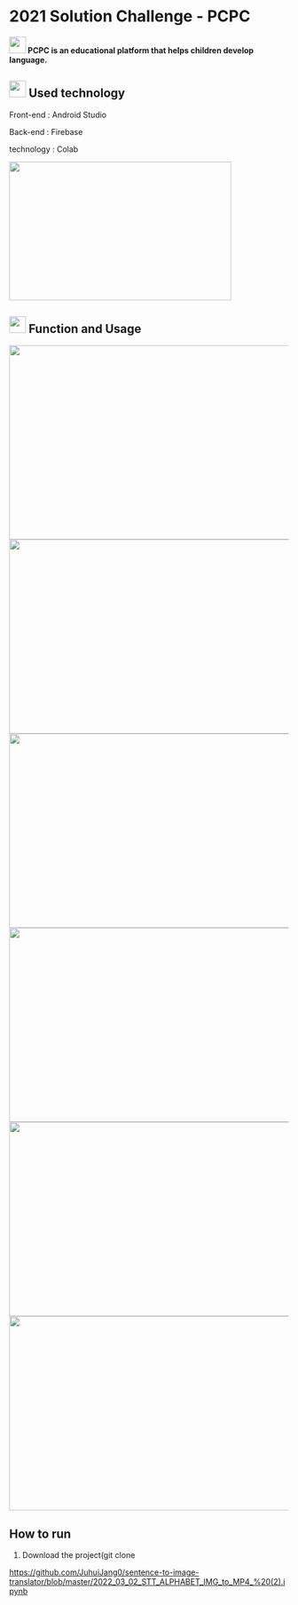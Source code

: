 # 2021 Solution Challenge - PCPC
#### <img width="30" heigth="30" src="https://user-images.githubusercontent.com/75411735/160313664-de1a6a0a-0d48-43c6-95ac-0842a99ddb4e.png"> PCPC is an educational platform that helps children develop language.

## <img width="30" heigth="30" src="https://user-images.githubusercontent.com/75411735/160313664-de1a6a0a-0d48-43c6-95ac-0842a99ddb4e.png"> Used technology
 Front-end : Android Studio
 
 Back-end : Firebase
 
 technology : Colab
 
 <img width="400" height="250" src = "https://user-images.githubusercontent.com/75411735/160625258-383669cd-946d-4062-a963-a0f1d0cafefa.png"> 

##  <img width="30" heigth="30" src="https://user-images.githubusercontent.com/75411735/160313664-de1a6a0a-0d48-43c6-95ac-0842a99ddb4e.png"> Function and Usage
<img width="700" height="350" src = "https://user-images.githubusercontent.com/75411735/160525871-6ed452ab-c1b4-44a6-b019-46b817adf0ee.png">
<img width="700" height="350" src = "https://user-images.githubusercontent.com/75411735/160528454-35e07c8d-43ad-40ed-8600-d4dc570eebbe.png">
<img width="700" height="350" src = "https://user-images.githubusercontent.com/75411735/160528459-2d95d632-9846-4325-a45f-eb6aeb9e750f.png">
<img width="700" height="350" src = "https://user-images.githubusercontent.com/75411735/160528461-6ed72347-f0cd-438d-9443-fa9989dbe029.png">
<img width="700" height="350" src = "https://user-images.githubusercontent.com/75411735/160623058-d21b12ca-be6a-41bd-88e3-e6a4ee8295ef.png">
<img width="700" height="350" src = "https://user-images.githubusercontent.com/75411735/160623067-86bcad38-96a8-4d61-b05e-77ebf647782a.png">

## How to run
1. Download the project(git clone 


https://github.com/JuhuiJang0/sentence-to-image-translator/blob/master/2022_03_02_STT_ALPHABET_IMG_to_MP4_%20(2).ipynb
